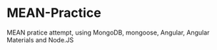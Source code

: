 # MEAN-Practice
MEAN pratice attempt, using MongoDB, mongoose, Angular, Angular Materials and Node.JS
